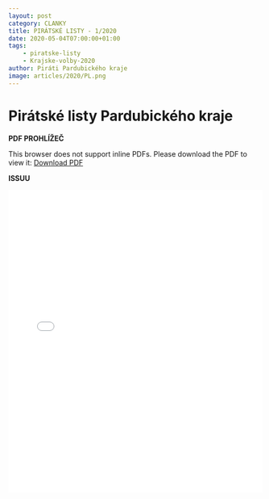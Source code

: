 ```yaml
---
layout: post
category: CLANKY
title: PIRÁTSKÉ LISTY - 1/2020
date: 2020-05-04T07:00:00+01:00
tags: 
    - piratske-listy
    - Krajske-volby-2020
author: Piráti Pardubického kraje
image: articles/2020/PL.png
---
```

# Pirátské listy Pardubického kraje

**PDF PROHLÍŽEČ**
<object data="https://a.pirati.cz/pak/pl/pl_pak_2020_1.pdf"
        type='application/pdf'
        width='100%'
        height='100%'>
<p>This browser does not support inline PDFs. Please download the PDF to view it: <a href="https://a.pirati.cz/pak/pl/pl_pak_2020_1.pdf">Download PDF</a></p>
</object>

**ISSUU**
<iframe allowfullscreen allow="fullscreen" style="border:none;width:100%;height:600px;" src="//e.issuu.com/embed.html?d=pl_pardubicke_krajske_volby_2020_web_final_4&u=pirati-pardubicky-kraj"></iframe>
